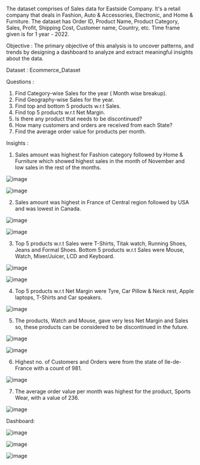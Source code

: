 The dataset comprises of Sales data for Eastside Company. It's a retail company that deals in Fashion, Auto & Accessories, Electronic, and Home & Furniture. The dataset has Order ID, Product Name, Product Category, Sales, Profit, Shipping Cost, Customer name, Country, etc. Time frame given is for 1 year - 2022.

Objective : The primary objective of this analysis is to uncover patterns, and trends by designing a dashboard to analyze and extract meaningful insights about the data.

Dataset : Ecommerce_Dataset

Questions : 

1. Find Category-wise Sales for the year ( Month wise breakup).
2. Find Geography-wise Sales for the year.
3. Find top and bottom 5 products w.r.t Sales.
4. Find top 5 products w.r.t Net Margin.
5. Is there any product that needs to be discontinued?
6. How many customers and orders are received from each State? 
7. Find the average order value for products per month.




Insights :

1. Sales amount was highest for Fashion category followed by Home & Furniture which showed highest sales in the month of November and low sales in the rest of the months.

![image](https://github.com/shreyalangar/Eastside_Retail_Sales_Performance_Analysis/assets/73985138/bc3dd958-2393-4559-b6f2-3f7721bd8960)

![image](https://github.com/shreyalangar/Eastside_Retail_Sales_Performance_Analysis/assets/73985138/525b84c4-4734-4c6a-9e89-d6f9fe82ad7b)

2. Sales amount was highest in France of Central region followed by USA and was lowest in Canada.

![image](https://github.com/shreyalangar/Eastside_Retail_Sales_Performance_Analysis/assets/73985138/626d671d-be5e-4b6b-b79e-b214d269b018)

![image](https://github.com/shreyalangar/Eastside_Retail_Sales_Performance_Analysis/assets/73985138/54cd3cb5-31e6-4c36-b05e-0e9817454b3a)


3. Top 5 products w.r.t Sales were T-Shirts, Titak watch, Running Shoes, Jeans and Formal Shoes. Bottom 5 products w.r.t Sales were Mouse, Watch, Mixer/Juicer, LCD and Keyboard.

![image](https://github.com/shreyalangar/Eastside_Retail_Sales_Performance_Analysis/assets/73985138/9d4179dc-b676-4273-aee6-3136db10f51c)

![image](https://github.com/shreyalangar/Eastside_Retail_Sales_Performance_Analysis/assets/73985138/c2e55d45-7c5b-4988-8e22-adbb86078832)

4. Top 5 products w.r.t Net Margin were Tyre, Car Pillow & Neck rest, Apple laptops, T-Shirts and Car speakers.

![image](https://github.com/shreyalangar/Eastside_Retail_Sales_Performance_Analysis/assets/73985138/0a302784-9db1-4702-b455-94acff8bbecb)

5. The products, Watch and Mouse, gave very less Net Margin and Sales so, these products can be considered to be discontinued in the future.

![image](https://github.com/shreyalangar/Eastside_Retail_Sales_Performance_Analysis/assets/73985138/a23dd3d1-bfb3-4fce-890b-3079ddc34633)

![image](https://github.com/shreyalangar/Eastside_Retail_Sales_Performance_Analysis/assets/73985138/7df30f8c-a8ee-4c31-ba42-4fee866ab53e)

6. Highest no. of Customers and Orders were from the state of Ile-de-France with a count of 981.

![image](https://github.com/shreyalangar/Eastside_Retail_Sales_Performance_Analysis/assets/73985138/8075bfe5-acfc-4106-93d2-8c8b725ca59e)

7. The average order value per month was highest for the product, Sports Wear, with a value of 236.

![image](https://github.com/shreyalangar/Eastside_Retail_Sales_Performance_Analysis/assets/73985138/994f1aed-8cce-4a28-a657-6a088b209fbe)



Dashboard:

![image](https://github.com/shreyalangar/Eastside_Retail_Sales_Performance_Analysis/assets/73985138/66cba915-0580-46f1-b9d1-b4765ecaa478)

![image](https://github.com/shreyalangar/Eastside_Retail_Sales_Performance_Analysis/assets/73985138/24887985-7f17-48ea-ba97-87035c582f72)

![image](https://github.com/shreyalangar/Eastside_Retail_Sales_Performance_Analysis/assets/73985138/e2339c4e-3c10-4fdc-81b1-10d8364bc9ec)


















